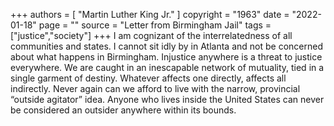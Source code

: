 +++
authors = [
  "Martin Luther King Jr."
]
copyright = "1963"
date = "2022-01-18"
page = ""
source = "Letter from Birmingham Jail"
tags = ["justice","society"]
+++
I am cognizant of the interrelatedness of all communities and states. I cannot sit idly by in Atlanta and not be concerned about what happens in Birmingham. Injustice anywhere is a threat to justice everywhere. We are caught in an inescapable network of mutuality, tied in a single garment of destiny. Whatever affects one directly, affects all indirectly. Never again can we afford to live with the narrow, provincial “outside agitator” idea. Anyone who lives inside the United States can never be considered an outsider anywhere within its bounds.
